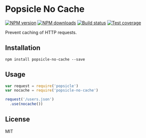# Popsicle No Cache

[![NPM version][npm-image]][npm-url]
[![NPM downloads][downloads-image]][downloads-url]
[![Build status][travis-image]][travis-url]
[![Test coverage][coveralls-image]][coveralls-url]

Prevent caching of HTTP requests.

## Installation

```
npm install popsicle-no-cache --save
```

## Usage

```javascript
var request = require('popsicle')
var nocache = require('popsicle-no-cache')

request('/users.json')
  .use(nocache())
```

## License

MIT

[npm-image]: https://img.shields.io/npm/v/popsicle-no-cache.svg?style=flat
[npm-url]: https://npmjs.org/package/popsicle-no-cache
[downloads-image]: https://img.shields.io/npm/dm/popsicle-no-cache.svg?style=flat
[downloads-url]: https://npmjs.org/package/popsicle-no-cache
[travis-image]: https://img.shields.io/travis/blakeembrey/popsicle-no-cache.svg?style=flat
[travis-url]: https://travis-ci.org/blakeembrey/popsicle-no-cache
[coveralls-image]: https://img.shields.io/coveralls/blakeembrey/popsicle-no-cache.svg?style=flat
[coveralls-url]: https://coveralls.io/r/blakeembrey/popsicle-no-cache?branch=master

